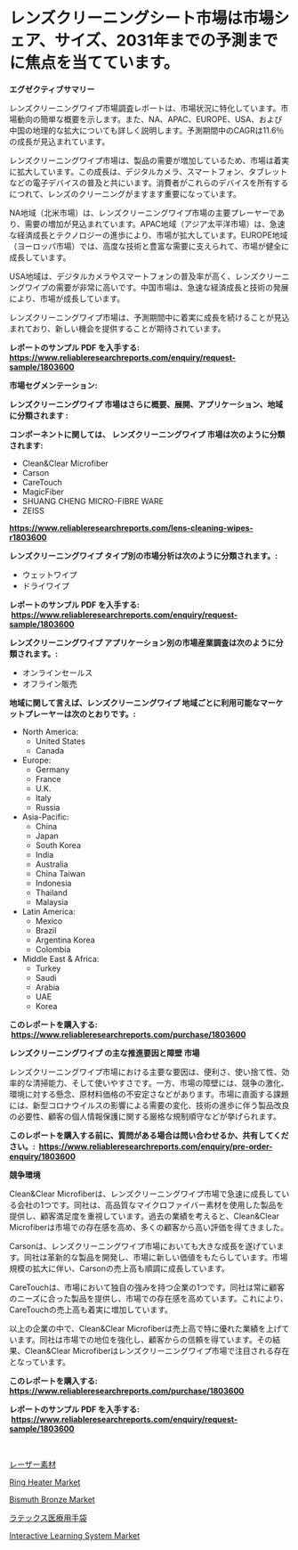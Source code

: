 <p><h1>レンズクリーニングシート市場は市場シェア、サイズ、2031年までの予測までに焦点を当てています。</h1></p><p><strong>エグゼクティブサマリー</strong></p>
<p><p>レンズクリーニングワイプ市場調査レポートは、市場状況に特化しています。市場動向の簡単な概要を示します。また、NA、APAC、EUROPE、USA、および中国の地理的な拡大についても詳しく説明します。予測期間中のCAGRは11.6％の成長が見込まれています。</p><p>レンズクリーニングワイプ市場は、製品の需要が増加しているため、市場は着実に拡大しています。この成長は、デジタルカメラ、スマートフォン、タブレットなどの電子デバイスの普及と共にいます。消費者がこれらのデバイスを所有するにつれて、レンズのクリーニングがますます重要になっています。</p><p>NA地域（北米市場）は、レンズクリーニングワイプ市場の主要プレーヤーであり、需要の増加が見込まれています。APAC地域（アジア太平洋市場）は、急速な経済成長とテクノロジーの進歩により、市場が拡大しています。EUROPE地域（ヨーロッパ市場）では、高度な技術と豊富な需要に支えられて、市場が健全に成長しています。</p><p>USA地域は、デジタルカメラやスマートフォンの普及率が高く、レンズクリーニングワイプの需要が非常に高いです。中国市場は、急速な経済成長と技術の発展により、市場が成長しています。</p><p>レンズクリーニングワイプ市場は、予測期間中に着実に成長を続けることが見込まれており、新しい機会を提供することが期待されています。</p></p>
<p><strong>レポートのサンプル PDF を入手する: <a href="https://www.reliableresearchreports.com/enquiry/request-sample/1803600">https://www.reliableresearchreports.com/enquiry/request-sample/1803600</a></strong></p>
<p><strong>市場セグメンテーション:</strong></p>
<p><strong> レンズクリーニングワイプ 市場はさらに概要、展開、アプリケーション、地域に分類されます :</strong></p>
<p><strong>コンポーネントに関しては、 レンズクリーニングワイプ 市場は次のように分類されます: &nbsp;</strong></p>
<p><ul><li>Clean&Clear Microfiber</li><li>Carson</li><li>CareTouch</li><li>MagicFiber</li><li>SHUANG CHENG MICRO-FIBRE WARE</li><li>ZEISS</li></ul></p>
<p><strong><a href="https://www.reliableresearchreports.com/lens-cleaning-wipes-r1803600">https://www.reliableresearchreports.com/lens-cleaning-wipes-r1803600</a></strong></p>
<p><strong> レンズクリーニングワイプ タイプ別の市場分析は次のように分類されます。:</strong></p>
<p><ul><li>ウェットワイプ</li><li>ドライワイプ</li></ul></p>
<p><strong>レポートのサンプル PDF を入手する: &nbsp;<a href="https://www.reliableresearchreports.com/enquiry/request-sample/1803600">https://www.reliableresearchreports.com/enquiry/request-sample/1803600</a></strong></p>
<p><strong> レンズクリーニングワイプ アプリケーション別の市場産業調査は次のように分類されます。:</strong></p>
<p><ul><li>オンラインセールス</li><li>オフライン販売</li></ul></p>
<p><strong>地域に関して言えば、レンズクリーニングワイプ 地域ごとに利用可能なマーケットプレーヤーは次のとおりです。:</strong></p>
<p><ul>
    <li>
        North America:
        <ul>
            <li>United States</li>
            <li>Canada</li>
        </ul>
    </li>
    <li>
        Europe:
        <ul>
            <li>Germany</li>
            <li>France</li>
            <li>U.K.</li>
            <li>Italy</li>
            <li>Russia</li>
        </ul>
    </li>
    <li>
        Asia-Pacific:
        <ul>
            <li>China</li>
            <li>Japan</li>
            <li>South Korea</li>
            <li>India</li>
            <li>Australia</li>
            <li>China Taiwan</li>
            <li>Indonesia</li>
            <li>Thailand</li>
            <li>Malaysia</li>
        </ul>
    </li>
    <li>
        Latin America:
        <ul>
            <li>Mexico</li>
            <li>Brazil</li>
            <li>Argentina Korea</li>
            <li>Colombia</li>
        </ul>
    </li>
    <li>
        Middle East & Africa:
        <ul>
            <li>Turkey</li>
            <li>Saudi</li>
            <li>Arabia</li>
            <li>UAE</li>
            <li>Korea</li>
        </ul>
    </li>
    </ul></p>
<p><strong>このレポートを購入する: &nbsp;<a href="https://www.reliableresearchreports.com/purchase/1803600">https://www.reliableresearchreports.com/purchase/1803600</a></strong></p>
<p><strong>レンズクリーニングワイプ の主な推進要因と障壁 市場</strong></p>
<p><p>レンズクリーニングワイプ市場における主要な要因は、便利さ、使い捨て性、効率的な清掃能力、そして使いやすさです。一方、市場の障壁には、競争の激化、環境に対する懸念、原材料価格の不安定さなどがあります。市場に直面する課題には、新型コロナウイルスの影響による需要の変化、技術の進歩に伴う製品改良の必要性、顧客の個人情報保護に関する厳格な規制順守などが挙げられます。</p></p>
<p><strong>このレポートを購入する前に、質問がある場合は問い合わせるか、共有してください。:&nbsp; <a href="https://www.reliableresearchreports.com/enquiry/pre-order-enquiry/1803600">https://www.reliableresearchreports.com/enquiry/pre-order-enquiry/1803600</a></strong></p>
<p><strong>競争環境</strong></p>
<p><p>Clean&Clear Microfiberは、レンズクリーニングワイプ市場で急速に成長している会社の1つです。同社は、高品質なマイクロファイバー素材を使用した製品を提供し、顧客満足度を重視しています。過去の業績を考えると、Clean&Clear Microfiberは市場での存在感を高め、多くの顧客から高い評価を得てきました。</p><p>Carsonは、レンズクリーニングワイプ市場においても大きな成長を遂げています。同社は革新的な製品を開発し、市場に新しい価値をもたらしています。市場規模の拡大に伴い、Carsonの売上高も順調に成長しています。</p><p>CareTouchは、市場において独自の強みを持つ企業の1つです。同社は常に顧客のニーズに合った製品を提供し、市場での存在感を高めています。これにより、CareTouchの売上高も着実に増加しています。</p><p>以上の企業の中で、Clean&Clear Microfiberは売上高で特に優れた業績を上げています。同社は市場での地位を強化し、顧客からの信頼を得ています。その結果、Clean&Clear Microfiberはレンズクリーニングワイプ市場で注目される存在となっています。</p></p>
<p><strong>このレポートを購入する: &nbsp; <a href="https://www.reliableresearchreports.com/purchase/1803600">https://www.reliableresearchreports.com/purchase/1803600</a></strong></p>
<p><strong>レポートのサンプル PDF を入手する: &nbsp;<a href="https://www.reliableresearchreports.com/enquiry/request-sample/1803600">https://www.reliableresearchreports.com/enquiry/request-sample/1803600</a></strong><strong></strong></p>
<p>&nbsp;</p>
<p><p><a href="https://github.com/zjkmgcs938405/Market-Research-Report-List-1/blob/main/945446734655.md">レーザー素材</a></p><p><a href="https://github.com/joannesouthgate/Market-Research-Report-List-3/blob/main/ring-heater-market.md">Ring Heater Market</a></p><p><a href="https://issuu.com/reportprime-2/docs/bismuth-bronze-market-size-2030.pptx">Bismuth Bronze Market</a></p><p><a href="https://github.com/schmahlson/Market-Research-Report-List-1/blob/main/222509134658.md">ラテックス医療用手袋</a></p><p><a href="https://noble-drawer-34c.notion.site/Interactive-Learning-System-Market-Insight-Market-Trends-Growth-Forecasted-from-2024-TO-2031-515158083ddf4161817cb002064b6baa">Interactive Learning System Market</a></p></p>
